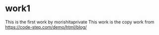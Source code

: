 # work1
This is the first work by morishitaprivate
This work is the copy work from https://code-step.com/demo/html/blog/

